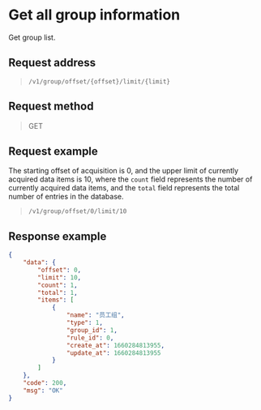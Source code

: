 # Get all group information

Get group list.

## Request address

> `/v1/group/offset/{offset}/limit/{limit}`

## Request method

> GET


## Request example

The starting offset of acquisition is 0, and the upper limit of currently acquired data items is 10, where the `count` field represents the number of currently acquired data items, and the `total` field represents the total number of entries in the database.

> `/v1/group/offset/0/limit/10`

## Response example

```json
{
    "data": {
        "offset": 0,
        "limit": 10,
        "count": 1,
        "total": 1,
        "items": [
            {
                "name": "员工组",
                "type": 1,
                "group_id": 1,
                "rule_id": 0,
                "create_at": 1660284813955,
                "update_at": 1660284813955
            }
        ]
    },
    "code": 200,
    "msg": "OK"
}
```